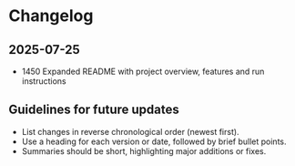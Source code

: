 # Changelog

## 2025-07-25
- 1450 Expanded README with project overview, features and run instructions


## Guidelines for future updates
- List changes in reverse chronological order (newest first).
- Use a heading for each version or date, followed by brief bullet points.
- Summaries should be short, highlighting major additions or fixes.
